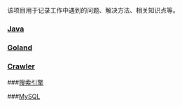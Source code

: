 该项目用于记录工作中遇到的问题、解决方法、相关知识点等。

### [Java](https://github.com/taydy/knowledge/tree/master/java) 

### [Goland](https://github.com/taydy/knowledge/tree/master/goland)

### [Crawler](https://github.com/taydy/knowledge/tree/master/crawler)

###[搜索引擎](https://github.com/taydy/knowledge/tree/master/%E6%90%9C%E7%B4%A2%E5%BC%95%E6%93%8E)

###[MySQL](https://github.com/taydy/knowledge/blob/master/mysql/MySQL语句执行流程.md)

